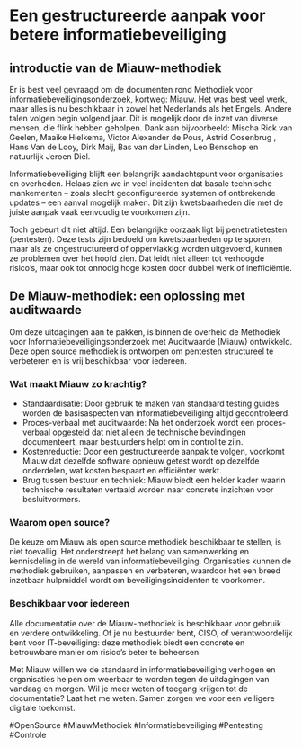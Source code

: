 # Een gestructureerde aanpak voor betere informatiebeveiliging

## introductie van de Miauw-methodiek

Er is best veel gevraagd om de documenten rond Methodiek voor informatiebeveiligingsonderzoek, kortweg: Miauw. Het was best veel werk, maar alles is nu beschikbaar in zowel het Nederlands als het Engels. Andere talen volgen begin volgend jaar. Dit is mogelijk door de inzet van diverse mensen, die flink hebben geholpen. Dank aan bijvoorbeeld: Mischa Rick van Geelen, Maaike Hielkema, Victor Alexander de Pous, Astrid Oosenbrug , Hans Van de Looy, Dirk Maij, Bas van der Linden, Leo Benschop en natuurlijk Jeroen Diel.

Informatiebeveiliging blijft een belangrijk aandachtspunt voor organisaties en overheden. Helaas zien we in veel incidenten dat basale technische mankementen – zoals slecht geconfigureerde systemen of ontbrekende updates – een aanval mogelijk maken. Dit zijn kwetsbaarheden die met de juiste aanpak vaak eenvoudig te voorkomen zijn.

Toch gebeurt dit niet altijd. Een belangrijke oorzaak ligt bij penetratietesten (pentesten). Deze tests zijn bedoeld om kwetsbaarheden op te sporen, maar als ze ongestructureerd of oppervlakkig worden uitgevoerd, kunnen ze problemen over het hoofd zien. Dat leidt niet alleen tot verhoogde risico’s, maar ook tot onnodig hoge kosten door dubbel werk of inefficiëntie.

## De Miauw-methodiek: een oplossing met auditwaarde

Om deze uitdagingen aan te pakken, is binnen de overheid de Methodiek voor Informatiebeveiligingsonderzoek met Auditwaarde (Miauw) ontwikkeld. Deze open source methodiek is ontworpen om pentesten structureel te verbeteren en is vrij beschikbaar voor iedereen.

### Wat maakt Miauw zo krachtig?

* Standaardisatie: Door gebruik te maken van standaard testing guides worden de basisaspecten van informatiebeveiliging altijd gecontroleerd.
* Proces-verbaal met auditwaarde: Na het onderzoek wordt een proces-verbaal opgesteld dat niet alleen de technische bevindingen documenteert, maar bestuurders helpt om in control te zijn.
* Kostenreductie: Door een gestructureerde aanpak te volgen, voorkomt Miauw dat dezelfde software opnieuw getest wordt op dezelfde onderdelen, wat kosten bespaart en efficiënter werkt.
* Brug tussen bestuur en techniek: Miauw biedt een helder kader waarin technische resultaten vertaald worden naar concrete inzichten voor besluitvormers.

### Waarom open source?

De keuze om Miauw als open source methodiek beschikbaar te stellen, is niet toevallig. Het onderstreept het belang van samenwerking en kennisdeling in de wereld van informatiebeveiliging. Organisaties kunnen de methodiek gebruiken, aanpassen en verbeteren, waardoor het een breed inzetbaar hulpmiddel wordt om beveiligingsincidenten te voorkomen.

### Beschikbaar voor iedereen

Alle documentatie over de Miauw-methodiek is beschikbaar voor gebruik en verdere ontwikkeling. Of je nu bestuurder bent, CISO, of verantwoordelijk bent voor IT-beveiliging: deze methodiek biedt een concrete en betrouwbare manier om risico’s beter te beheersen.

Met Miauw willen we de standaard in informatiebeveiliging verhogen en organisaties helpen om weerbaar te worden tegen de uitdagingen van vandaag en morgen. Wil je meer weten of toegang krijgen tot de documentatie? Laat het me weten. Samen zorgen we voor een veiligere digitale toekomst.

#OpenSource #MiauwMethodiek #Informatiebeveiliging #Pentesting #Controle
